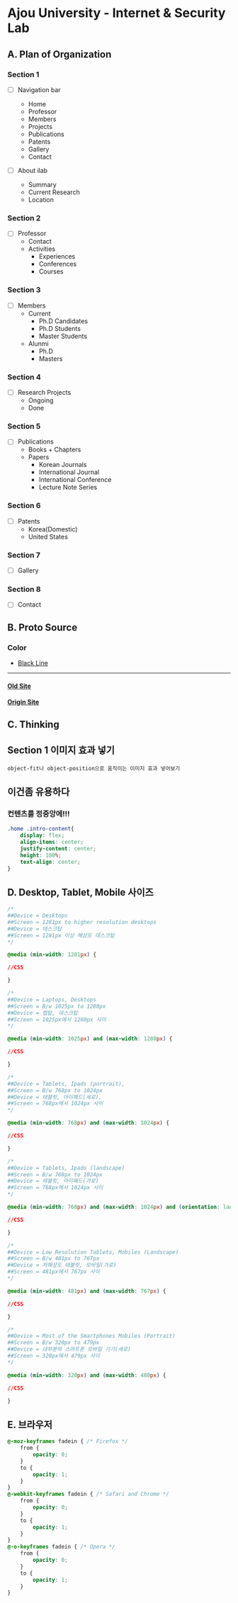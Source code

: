 # Ajou University - Internet & Security Lab

## A. Plan of Organization

### Section 1

 - [ ] Navigation bar
    - Home
    - Professor
    - Members
    - Projects
    - Publications
    - Patents
    - Gallery
    - Contact

 - [ ] About ilab
    - Summary
    - Current Research
    - Location

### Section 2

 - [ ] Professor
    - Contact
    - Activities
        - Experiences
        - Conferences
        - Courses

### Section 3

 - [ ] Members
    - Current
        - Ph.D Candidates
        - Ph.D Students
        - Master Students
    - Alunmi
        - Ph.D
        - Masters
 
### Section 4

 - [ ] Research Projects
    - Ongoing
    - Done

### Section 5

 - [ ] Publications
    - Books + Chapters
    - Papers 
        - Korean Journals
        - International Journal
        - International Conference
        - Lecture Note Series
    
### Section 6

 - [ ] Patents
    - Korea(Domestic)
    - United States

### Section 7

 - [ ] Gallery

### Section 8

 - [ ] Contact


## B. Proto Source

### Color

 - [Black Line](https://color.adobe.com/ko/search?q=%EB%B8%94%EB%9E%99)

<hr>

#### [Old Site](http://security.ajou.ac.kr/security/research/research01.jsp)

#### [Origin Site](http://ict.ajou.ac.kr/ict2/rnd/rnd.jsp)

## C. Thinking

## Section 1 이미지 효과 넣기

```
object-fit나 object-position으로 움직이는 이미지 효과 넣어보기
```

## 이건좀 유용하다

### 컨텐츠를 정중앙에!!!

```css
.home .intro-content{
    display: flex;
    align-items: center;
    justify-content: center;
    height: 100%;
    text-align: center;
}
```

## D. Desktop, Tablet, Mobile 사이즈

```css
/*
##Device = Desktops
##Screen = 1281px to higher resolution desktops
##Device = 데스크탑
##Screen = 1281px 이상 해상도 데스크탑
*/

@media (min-width: 1281px) {

//CSS

}

/*
##Device = Laptops, Desktops
##Screen = B/w 1025px to 1280px
##Device = 랩탑, 데스크탑
##Screen = 1025px에서 1280px 사이
*/

@media (min-width: 1025px) and (max-width: 1280px) {

//CSS

}

/*
##Device = Tablets, Ipads (portrait),
##Screen = B/w 768px to 1024px
##Device = 태블릿, 아이패드(세로),
##Screen = 768px에서 1024px 사이
*/

@media (min-width: 768px) and (max-width: 1024px) {

//CSS

}

/*
##Device = Tablets, Ipads (landscape)
##Screen = B/w 768px to 1024px
##Device = 태블릿, 아이패드(가로)
##Screen = 768px에서 1024px 사이
*/

@media (min-width: 768px) and (max-width: 1024px) and (orientation: landscape) {

//CSS

}

/*
##Device = Low Resolution Tablets, Mobiles (Landscape)
##Screen = B/w 481px to 767px
##Device = 저해상도 태블릿, 모바일(가로)
##Screen = 481px에서 767px 사이
*/

@media (min-width: 481px) and (max-width: 767px) {

//CSS

}

/*
##Device = Most of the Smartphones Mobiles (Portrait)
##Screen = B/w 320px to 479px
##Device = 대부분의 스마트폰 모바일 기기(세로)
##Screen = 320px에서 479px 사이
*/

@media (min-width: 320px) and (max-width: 480px) {

//CSS

}
```

## E. 브라우저

```css
@-moz-keyframes fadein { /* Firefox */
    from {
        opacity: 0;
    }
    to {
        opacity: 1;
    }
}
@-webkit-keyframes fadein { /* Safari and Chrome */
    from {
        opacity: 0;
    }
    to {
        opacity: 1;
    }
}
@-o-keyframes fadein { /* Opera */
    from {
        opacity: 0;
    }
    to {
        opacity: 1;
    }
}
```